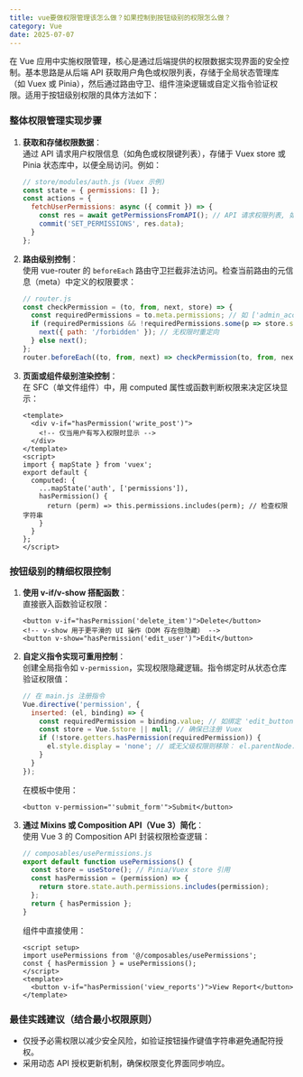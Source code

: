 ```yaml
---
title: vue要做权限管理该怎么做？如果控制到按钮级别的权限怎么做？
category: Vue
date: 2025-07-07
---
```

在 Vue 应用中实施权限管理，核心是通过后端提供的权限数据实现界面的安全控制。基本思路是从后端 API 获取用户角色或权限列表，存储于全局状态管理库（如 Vuex 或 Pinia），然后通过路由守卫、组件渲染逻辑或自定义指令验证权限。适用于按钮级别权限的具体方法如下：  

### 整体权限管理实现步骤  
1. **获取和存储权限数据**：  
   通过 API 请求用户权限信息（如角色或权限键列表），存储于 Vuex store 或 Pinia 状态库中，以便全局访问。例如：  
   ```javascript
   // store/modules/auth.js (Vuex 示例)
   const state = { permissions: [] };
   const actions = { 
     fetchUserPermissions: async ({ commit }) => {
       const res = await getPermissionsFromAPI(); // API 请求权限列表, 如 ['view_users', 'edit_post']
       commit('SET_PERMISSIONS', res.data); 
     }
   };
   ```  
   
2. **路由级别控制**：  
   使用 vue-router 的 `beforeEach` 路由守卫拦截非法访问。检查当前路由的元信息（meta）中定义的权限要求：  
   ```javascript
   // router.js
   const checkPermission = (to, from, next, store) => {
     const requiredPermissions = to.meta.permissions; // 如 ['admin_access']
     if (requiredPermissions && !requiredPermissions.some(p => store.state.auth.permissions.includes(p))) {
       next({ path: '/forbidden' }); // 无权限时重定向
     } else next();
   };
   router.beforeEach((to, from, next) => checkPermission(to, from, next, store));
   ```  

3. **页面或组件级别渲染控制**：  
   在 SFC（单文件组件）中，用 computed 属性或函数判断权限来决定区块显示：  
   ```vue
   <template>
     <div v-if="hasPermission('write_post')">
       <!-- 仅当用户有写入权限时显示 -->
     </div>
   </template>
   <script>
   import { mapState } from 'vuex';
   export default {
     computed: {
       ...mapState('auth', ['permissions']),
       hasPermission() {
         return (perm) => this.permissions.includes(perm); // 检查权限字符串
       }
     }
   };
   </script>
   ```

### 按钮级别的精细权限控制  
1. **使用 v-if/v-show 搭配函数**：  
   直接嵌入函数验证权限：  
   ```vue
   <button v-if="hasPermission('delete_item')">Delete</button>
   <!-- v-show 用于更平滑的 UI 操作（DOM 存在但隐藏） -->
   <button v-show="hasPermission('edit_user')">Edit</button>
   ```  

2. **自定义指令实现可重用控制**：  
   创建全局指令如 `v-permission`，实现权限隐藏逻辑。指令绑定时从状态仓库验证权限值：  
   ```javascript
   // 在 main.js 注册指令
   Vue.directive('permission', {
     inserted: (el, binding) => {
       const requiredPermission = binding.value; // 如绑定 'edit_button'
       const store = Vue.$store || null; // 确保已注册 Vuex
       if (!store.getters.hasPermission(requiredPermission)) {
         el.style.display = 'none'; // 或无父级权限则移除： el.parentNode.removeChild(el);
       }
     }
   });
   ```  
   在模板中使用：  
   ```vue
   <button v-permission="'submit_form'">Submit</button>  
   ```  

3. **通过 Mixins 或 Composition API（Vue 3）简化**：  
   使用 Vue 3 的 Composition API 封装权限检查逻辑：  
   ```javascript
   // composables/usePermissions.js
   export default function usePermissions() {
     const store = useStore(); // Pinia/Vuex store 引用
     const hasPermission = (permission) => {
       return store.state.auth.permissions.includes(permission);
     };
     return { hasPermission };
   }
   ```  
   组件中直接使用：  
   ```vue
   <script setup>
   import usePermissions from '@/composables/usePermissions';
   const { hasPermission } = usePermissions();
   </script>
   <template>
     <button v-if="hasPermission('view_reports')">View Report</button>
   </template>
   ```  

### 最佳实践建议（结合最小权限原则）  
- 仅授予必需权限以减少安全风险，如验证按钮操作键值字符串避免通配符授权。  
- 采用动态 API 授权更新机制，确保权限变化界面同步响应。
